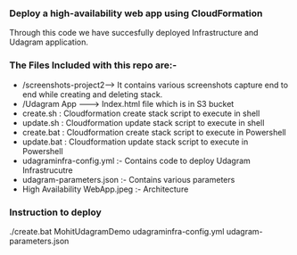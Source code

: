 ### Deploy a high-availability web app using CloudFormation
Through this code we have succesfully deployed Infrastructure and Udagram application.


### The Files Included with this repo are:-
* /screenshots-project2--> It contains various screenshots capture end to end while creating and deleting stack.
* /Udagram App ---> Index.html file which is in S3 bucket
* create.sh : Cloudformation create stack script to execute in shell
* update.sh : Cloudformation update stack script to execute in shell
* create.bat : Cloudformation create stack script to execute in Powershell
* update.bat : Cloudformation update stack script to execute in Powershell
* udagraminfra-config.yml :- Contains code to deploy Udagram Infrastrucutre
* udagram-parameters.json :- Contains various parameters
* High Availability WebApp.jpeg :- Architecture

### Instruction to deploy

./create.bat MohitUdagramDemo udagraminfra-config.yml udagram-parameters.json
